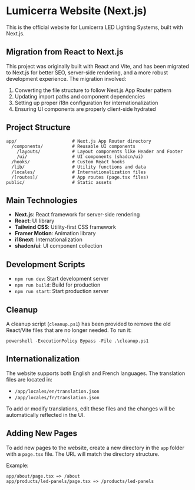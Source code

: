 # Lumicerra Website (Next.js)

This is the official website for Lumicerra LED Lighting Systems, built with Next.js.

## Migration from React to Next.js

This project was originally built with React and Vite, and has been migrated to Next.js for better SEO, server-side rendering, and a more robust development experience. The migration involved:

1. Converting the file structure to follow Next.js App Router pattern
2. Updating import paths and component dependencies
3. Setting up proper i18n configuration for internationalization
4. Ensuring UI components are properly client-side hydrated

## Project Structure

```
app/                     # Next.js App Router directory
  /components/           # Reusable UI components
    /layouts/            # Layout components like Header and Footer
    /ui/                 # UI components (shadcn/ui)
  /hooks/                # Custom React hooks
  /lib/                  # Utility functions and data
  /locales/              # Internationalization files
  /[routes]/             # App routes (page.tsx files)
public/                  # Static assets
```

## Main Technologies

- **Next.js**: React framework for server-side rendering
- **React**: UI library
- **Tailwind CSS**: Utility-first CSS framework
- **Framer Motion**: Animation library
- **i18next**: Internationalization
- **shadcn/ui**: UI component collection

## Development Scripts

- `npm run dev`: Start development server
- `npm run build`: Build for production
- `npm run start`: Start production server

## Cleanup

A cleanup script (`cleanup.ps1`) has been provided to remove the old React/Vite files that are no longer needed. To run it:

```
powershell -ExecutionPolicy Bypass -File .\cleanup.ps1
```

## Internationalization

The website supports both English and French languages. The translation files are located in:

- `/app/locales/en/translation.json`
- `/app/locales/fr/translation.json`

To add or modify translations, edit these files and the changes will be automatically reflected in the UI.

## Adding New Pages

To add new pages to the website, create a new directory in the `app` folder with a `page.tsx` file. The URL will match the directory structure.

Example:
```
app/about/page.tsx => /about
app/products/led-panels/page.tsx => /products/led-panels
